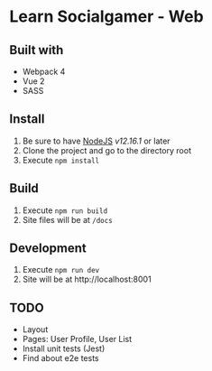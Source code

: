 # Learn Socialgamer - Web

## Built with

* Webpack 4
* Vue 2
* SASS
<!-- * Jest -->

## Install

1. Be sure to have [NodeJS](https://nodejs.org/en/) *v12.16.1* or later
2. Clone the project and go to the directory root
3. Execute `npm install`

## Build

1. Execute `npm run build`
2. Site files will be at `/docs`

## Development

1. Execute `npm run dev`
2. Site will be at http://localhost:8001

<!-- ## Tests

1. Execute `npm test` -->

## TODO

* Layout
* Pages: User Profile, User List
* Install unit tests (Jest)
* Find about e2e tests